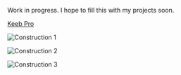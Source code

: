 Work in progress. I hope to fill this with my projects soon.

[Keeb Pro](https://keeb.danielpower.ca)

![Construction 1](/construction1.gif)

![Construction 2](/construction2.gif)

![Construction 3](/construction3.gif)
